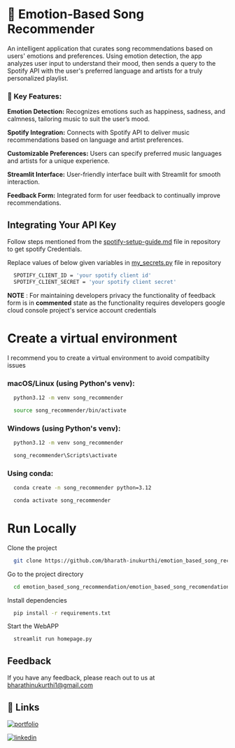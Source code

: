 
# 🎵 Emotion-Based Song Recommender
An intelligent application that curates song recommendations based on users' emotions and preferences. Using emotion detection, the app analyzes user input to understand their mood, then sends a query to the Spotify API with the user's preferred language and artists for a truly personalized playlist.

### 🚀 Key Features:

**Emotion Detection:**  Recognizes emotions such as happiness, sadness, and calmness, tailoring music to suit the user’s mood.

**Spotify Integration:** Connects with Spotify API to deliver music recommendations based on language and artist preferences.

**Customizable Preferences:** Users can specify preferred music languages and artists for a unique experience.

**Streamlit Interface:** User-friendly interface built with Streamlit for smooth interaction.

**Feedback Form:** Integrated form for user feedback to continually improve recommendations.







## Integrating Your API Key

Follow steps mentioned  from the [spotify-setup-guide.md](https://github.com/bharath-inukurthi/emotion_based_song_recommendation/blob/main/emotion_based_song_recomendation/spotify-setup-guide.md) file in repository to get spotify Credentials.

Replace values of below given variables in [my_secrets.py](emotion_based_song_recomendation/my_secrets.py) file in repository
```bash
  SPOTIFY_CLIENT_ID = 'your spotify client id'
  SPOTIFY_CLIENT_SECRET = 'your spotify client secret'
```

**NOTE** : For maintaining developers privacy the functionality of feedback form is in __commented__ state as the functionality requires developers google cloud console project's service account credentials




# Create a virtual environment

I recommend you to create a virtual environment to avoid compatibilty issues

### macOS/Linux (using Python's venv):
```bash
  python3.12 -m venv song_recommender
```

```bash
  source song_recommender/bin/activate
```
### Windows (using Python's venv):

```bash
  python3.12 -m venv song_recommender
```

```bash
  song_recommender\Scripts\activate
```


### Using conda:
```bash
  conda create -n song_recommender python=3.12
```



```bash
  conda activate song_recommender
```





# Run Locally

Clone the project



```bash
  git clone https://github.com/bharath-inukurthi/emotion_based_song_recommendation.git
```

Go to the project directory

```bash
  cd emotion_based_song_recommendation/emotion_based_song_recomendation
```

Install dependencies

```bash
  pip install -r requirements.txt
```

Start the WebAPP

```bash
  streamlit run homepage.py
```


## Feedback

If you have any feedback, please reach out to us at bharathinukurthi1@gmail.com


## 🔗 Links
[![portfolio](https://img.shields.io/badge/my_portfolio-000?style=for-the-badge&logo=ko-fi&logoColor=white)](https://everything-about-bharath.webflow.io/)

[![linkedin](https://img.shields.io/badge/linkedin-0A66C2?style=for-the-badge&logo=linkedin&logoColor=white)](https://www.linkedin.com/in/bharath-kumar-inukurthi/)


